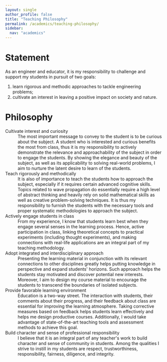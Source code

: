 ```yaml
---
layout: single
author_profile: false
title: "Teaching Philosophy"
permalink: /academics/teaching-philosophy/
sidebar:
  nav: "academics"
---
```


# Statement

As an engineer and educator, it is my responsibility to challenge and support my students in pursuit of two goals:

1. learn rigorous and methodic approaches to tackle engineering problems;
2. cultivate an interest in leaving a positive impact on society and nature.

# Philosophy

<dl>
<dt>Cultivate interest and curiosity</dt>
<dd>The most important message to convey to the student is to be curious about the subject. A student who is interested and curious benefits the most from class, thus it is my responsibility to actively demonstrate the relevance and approachability of the subject in order to engage the students. By showing the elegance and beauty of the subject, as well as its applicability to solving real-world problems, I aim to nurture the latent desire to learn of the students.</dd>
<dt>Teach rigorously and methodically</dt>
<dd>It is also of importance to teach the students how to approach the subject, especially if it requires certain advanced cognitive skills. Topics related to wave propagation do essentially require a high level of abstract thinking and heavily rely on solid mathematical skills as well as creative problem-solving techniques. It is thus my responsibility to furnish the students with the necessary tools and proper systematic methodologies to approach the subject.</dd>
<dt>Actively engage students in class</dt>
<dd>From my experience, I know that students learn best when they engage several senses in the learning process. Hence, active participation in class, linking theoretical concepts to practical experiments (including thought experiments), and making connections with real-life applications are an integral part of my teaching methodology.</dd>
<dt>Adopt integrated and interdisciplinary approach</dt>
<dd>Presenting the learning material in conjunction with its relevant connections to other disciplines greatly helps putting knowledge in perspective and expand students' horizons. Such approach helps the students stay motivated and discover potential new interests. Moreover, I aim to design my course material to encourage the students to transcend the boundaries of isolated subjects.</dd>
<dt>Provide favorable learning environment</dt>
<dd>Education is a two-way street. The interaction with students, their comments about their progress, and their feedback about class are essential for improving the learning atmosphere. Taking corrective measures based on feedback helps students learn effectively and helps me design productive courses. Additionally, I would take advantage of state-of-the-art teaching tools and assessment methods to achieve this goal.</dd>
<dt>Build character and sense of professional responsibility</dt>
<dd>I believe that it is an integral part of any teacher's work to build character and sense of community in students. Among the qualities I strive to instill in my students are respect, trustworthiness, responsibility, fairness, diligence, and integrity.</dd>
</dl>
